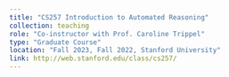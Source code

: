 ```yaml
---
title: "CS257 Introduction to Automated Reasoning"
collection: teaching
role: "Co-instructor with Prof. Caroline Trippel"
type: "Graduate Course"
location: "Fall 2023, Fall 2022, Stanford University"
link: http://web.stanford.edu/class/cs257/
---
```


